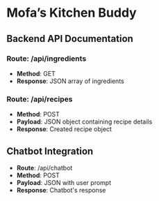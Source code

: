 # Mofa’s Kitchen Buddy

## Backend API Documentation

### Route: /api/ingredients

- **Method**: GET
- **Response**: JSON array of ingredients

### Route: /api/recipes

- **Method**: POST
- **Payload**: JSON object containing recipe details
- **Response**: Created recipe object

## Chatbot Integration

- **Route**: /api/chatbot
- **Method**: POST
- **Payload**: JSON with user prompt
- **Response**: Chatbot's response
